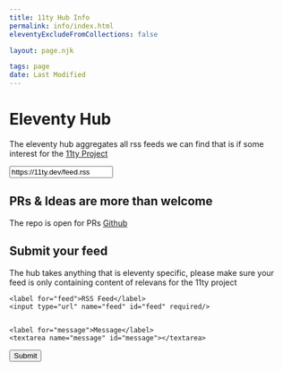 ```yaml
---
title: 11ty Hub Info
permalink: info/index.html
eleventyExcludeFromCollections: false

layout: page.njk

tags: page
date: Last Modified
---
```



# Eleventy Hub

The eleventy hub aggregates all rss feeds we can find that
is if some interest for the [11ty Project](https://11ty.dev)


<input value="https://11ty.dev/feed.rss" class="superawesome">


## PRs & Ideas are more than welcome
 The repo is open for PRs [Github](https://github.com/mortendk/11tyhub.dev)

## Submit your feed
The hub takes anything that is eleventy specific, please make sure
your feed is only containing content of relevans for the 11ty project



<form name="contact" method="POST" data-netlify="true">
	<input type="hidden" name="form-name" value="feed">

	<label for="feed">RSS Feed</label>
	<input type="url" name="feed" id="feed" required/>


	<label for="message">Message</label>
	<textarea name="message" id="message"></textarea>


<button aria-label="Submit">
	Submit
</button>

<div hidden>
	<label for="supersecret">secret</label>
	<input name="bot-field" id="supersecret" />
</div>

</form>
